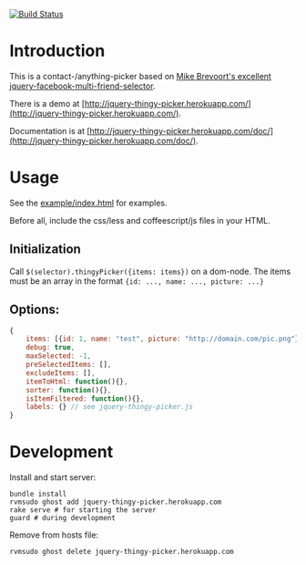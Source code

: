 [![Build Status](https://travis-ci.org/rweng/jquery-thingy-picker.png)](https://travis-ci.org/rweng/jquery-thingy-picker)


# Introduction

This is a contact-/anything-picker based on [Mike Brevoort's excellent jquery-facebook-multi-friend-selector](https://github.com/mbrevoort/jquery-facebook-multi-friend-selector).

There is a demo at [http://jquery-thingy-picker.herokuapp.com/](http://jquery-thingy-picker.herokuapp.com/).

Documentation is at [http://jquery-thingy-picker.herokuapp.com/doc/](http://jquery-thingy-picker.herokuapp.com/doc/).

# Usage

See the [example/index.html](https://github.com/rweng/jquery-thingy-picker/blob/master/example/index.html) for examples.

Before all, include the css/less and coffeescript/js files in your HTML.

## Initialization

Call `$(selector).thingyPicker({items: items})` on a dom-node.
The items must be an array in the format `{id: ..., name: ..., picture: ...}`

## Options:


```js
{
    items: [{id: 1, name: "test", picture: "http://domain.com/pic.png"}]
    debug: true,
    maxSelected: -1,
    preSelectedItems: [],
    excludeItems: [],
    itemToHtml: function(){},
    sorter: function(){},
    isItemFiltered: function(){},
    labels: {} // see jquery-thingy-picker.js
}
```

# Development

Install and start server:

    bundle install
    rvmsudo ghost add jquery-thingy-picker.herokuapp.com
    rake serve # for starting the server
    guard # during development

Remove from hosts file:

    rvmsudo ghost delete jquery-thingy-picker.herokuapp.com